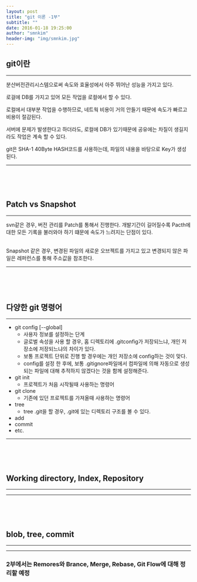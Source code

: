 ```yaml
---
layout: post
title: "git 이론 -1부"
subtitle: ""
date: 2016-01-18 19:25:00
author: "smnkim"
header-img: "img/smnkim.jpg"
---
```




## git이란
----

분산버전관리시스템으로써 속도와 효율성에서 아주 뛰어난 성능을 가지고 있다.

로걸에 DB를 가지고 있어 모든 작업을 로컬에서 할 수 있다.

로컬에서 대부분 작업을 수행하므로, 네트웍 비용이 거의 안들기 때문에 속도가 빠르고 비용이 절감된다.

서버에 문제가 발생한다고 하더라도, 로컬에 DB가 있기때문에 공유에는 차질이 생길지라도 작업은 계속 할 수 있다.

git은 SHA-1 40Byte HASH코드를 사용하는데, 파일의 내용을 바탕으로 Key가 생성된다.

----         

<br><br><br>

## Patch vs Snapshot

----

svn같은 경우, 버전 관리를 Patch를 통해서 진행한다.
개발기간이 길어질수록 Pacth에 대한 모든 기록을 불러와야 하기 떄문에 속도가 느려지는 단점이 있다.

<br>
Snapshot 같은 경우, 변경된 파일의 새로운 오브젝트를 가지고 있고 변경되지 않은 파일은 레퍼런스를 통해 주소값을 참조한다.

----


<br><br><br>

## 다양한 git 명령어

----

- git config [--global]
    - 사용자 정보를 설정하는 단계
    - 글로벌 속성을 사용 할 경우, 홈 디렉토리에 .gitconfig가 저장되느냐, 개인 저장소에 저장되느냐의 차이가 있다.
    - 보통 프로젝트 단위로 진행 할 경우에는 개인 저장소에 config하는 것이 맞다.
    - config를 설정 한 후에, 보통 .gitignore파일에서 컴파일에 의해 자동으로 생성되는 파일에 대해 추적하지 않겠다는 것을 함께 설정해준다.
- git init
    - 프로젝트가 처음 시작될때 사용하는 명령어
- git clone
    - 기존에 있던 프로젝트를 가져올때 사용하는 명령어
- tree
    - tree .git을 할 경우, .git에 있는 디렉토리 구조를 볼 수 있다.
- add
- commit
- etc.

----

<br><br><br>

## Working directory, Index, Repository

----



----

<br><br><br>

## blob, tree, commit

----



----


### 2부에서는 Remores와 Brance, Merge, Rebase, Git Flow에 대해 정리할 예정